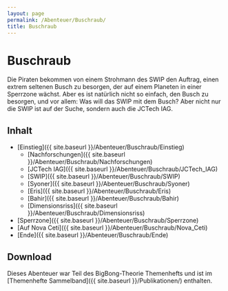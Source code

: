 ```yaml
---
layout: page
permalink: /Abenteuer/Buschraub/
title: Buschraub
---
```


# Buschraub

Die Piraten bekommen von einem Strohmann des SWIP den Auftrag, einen extrem seltenen Busch zu besorgen, der auf einem Planeten in einer Sperrzone wächst. Aber es ist natürlich nicht so einfach, den Busch zu besorgen, und vor allem: Was will das SWIP mit dem Busch? Aber nicht nur die SWIP ist auf der Suche, sondern auch die JCTech IAG.

## Inhalt

- [Einstieg]({{ site.baseurl }}/Abenteuer/Buschraub/Einstieg)
  - [Nachforschungen]({{ site.baseurl }}/Abenteuer/Buschraub/Nachforschungen)
  - [JCTech IAG]({{ site.baseurl }}/Abenteuer/Buschraub/JCTech_IAG)
  - [SWIP]({{ site.baseurl }}/Abenteuer/Buschraub/SWIP)
  - [Syoner]({{ site.baseurl }}/Abenteuer/Buschraub/Syoner)
  - [Eris]({{ site.baseurl }}/Abenteuer/Buschraub/Eris)
  - [Bahir]({{ site.baseurl }}/Abenteuer/Buschraub/Bahir)
  - [Dimensionsriss]({{ site.baseurl }}/Abenteuer/Buschraub/Dimensionsriss)
- [Sperrzone]({{ site.baseurl }}/Abenteuer/Buschraub/Sperrzone)
- [Auf Nova Ceti]({{ site.baseurl }}/Abenteuer/Buschraub/Nova_Ceti)
- [Ende]({{ site.baseurl }}/Abenteuer/Buschraub/Ende)

## Download

Dieses Abenteuer war Teil des BigBong-Theorie Themenhefts und ist im [Themenhefte Sammelband]({{ site.baseurl }}/Publikationen/) enthalten.
